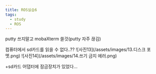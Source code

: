 ```yaml
---
title: ROS실습6
tags: 
  - study
  - ROS
---
```


putty 쓰지말고 mobaXterm 쓸것(putty 자주 끊김)  

컴퓨터에서 sd카드를 읽을 수 없다..??
![사진13](/assets/images/13.디스크 포멧.png)
![사진14](/assets/images/14.쓰기 금지 에러.png)

+sd카드 어댑터에 잠금장치가 있었다...

